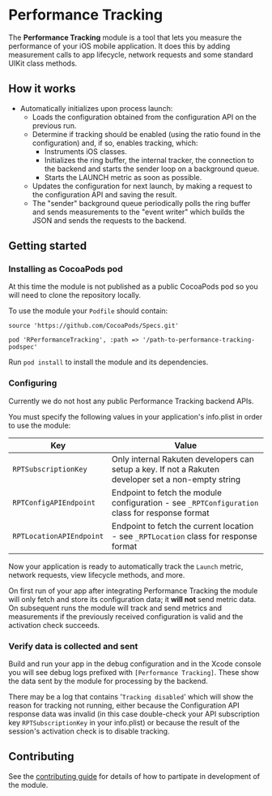 # Performance Tracking

The **Performance Tracking** module is a tool that lets you measure the performance of your iOS mobile application. It does this by adding measurement calls to app lifecycle, network requests and some standard UIKit class methods.

## How it works

* Automatically initializes upon process launch:
  * Loads the configuration obtained from the configuration API on the previous run.
  * Determine if tracking should be enabled (using the ratio found in the configuration) and, if so, enables tracking, which:
    * Instruments iOS classes.
    * Initializes the ring buffer, the internal tracker, the connection to the backend and starts the sender loop on a background queue.
    * Starts the LAUNCH metric as soon as possible.
  * Updates the configuration for next launch, by making a request to the configuration API and saving the result.
  * The "sender" background queue periodically polls the ring buffer and sends measurements to the "event writer" which builds the JSON and sends the requests to the backend.

## Getting started

### Installing as CocoaPods pod

At this time the module is not published as a public CocoaPods pod so you will need to clone the repository locally.

To use the module your `Podfile` should contain:

    source 'https://github.com/CocoaPods/Specs.git'

    pod 'RPerformanceTracking', :path => '/path-to-performance-tracking-podspec'

Run `pod install` to install the module and its dependencies.

### Configuring

Currently we do not host any public Performance Tracking backend APIs.

You must specify the following values in your application's info.plist in order to use the module:

| Key | Value |
|------|------|
| `RPTSubscriptionKey` | Only internal Rakuten developers can setup a key. If not a Rakuten developer set a non-empty string |
| `RPTConfigAPIEndpoint` | Endpoint to fetch the module configuration - see `_RPTConfiguration` class for response format |
| `RPTLocationAPIEndpoint` | Endpoint to fetch the current location - see `_RPTLocation` class for response format |

Now your application is ready to automatically track the `Launch` metric, network requests, view lifecycle methods, and more.

On first run of your app after integrating Performance Tracking the module will only fetch and store its configuration data; it **will not** send metric data. On subsequent runs the module will track and send metrics and measurements if the previously received configuration is valid and the activation check succeeds.

### Verify data is collected and sent

Build and run your app in the debug configuration and in the Xcode console you will see debug logs prefixed with `[Performance Tracking]`. These show the data sent by the module for processing by the backend.

There may be a log that contains '`Tracking disabled`' which will show the reason for tracking not running, either because the Configuration API response data was invalid (in this case double-check your API subscription key `RPTSubscriptionKey` in your info.plist) or because the result of the session's activation check is to disable tracking.

## Contributing

See the [contributing guide](CONTRIBUTING.md) for details of how to partipate in development of the module.
